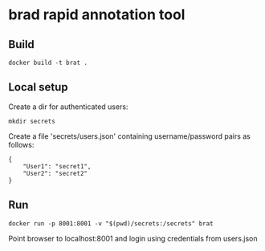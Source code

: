 # brad rapid annotation tool

## Build

    docker build -t brat .

## Local setup

Create a dir for authenticated users:

    mkdir secrets

Create a file 'secrets/users.json' containing username/password pairs
as follows:

```
{
    "User1": "secret1",
    "User2": "secret2"
}
```

## Run

    docker run -p 8001:8001 -v "$(pwd)/secrets:/secrets" brat

Point browser to localhost:8001 and login using credentials from users.json
